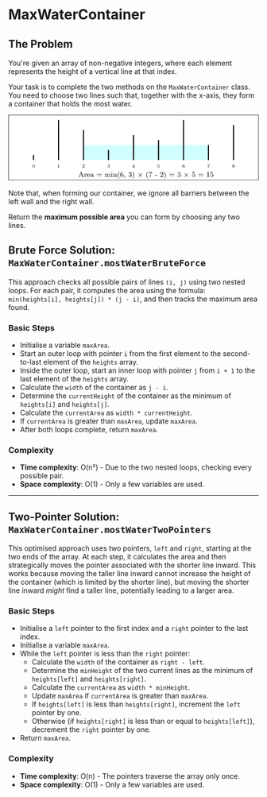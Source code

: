 # MaxWaterContainer

## The Problem

You're given an array of non-negative integers, where each element represents the height of a vertical line at that
index.

Your task is to complete the two methods on the `MaxWaterContainer` class. You need to choose two lines such that,
together with the x-axis, they form a container that holds the most water.

<img src="../../../../../resources/images/most-water-1.svg"/>

Note that, when forming our container, we ignore all barriers between the left wall and the right wall.

Return the **maximum possible area** you can form by choosing any two lines.

## Brute Force Solution: `MaxWaterContainer.mostWaterBruteForce`

This approach checks all possible pairs of lines `(i, j)` using two nested loops. For each pair, it computes the area
using the formula: `min(heights[i], heights[j]) * (j - i)`, and then tracks the maximum area found.

### Basic Steps

* Initialise a variable `maxArea`.
* Start an outer loop with pointer `i` from the first element to the second-to-last element of the `heights` array.
* Inside the outer loop, start an inner loop with pointer `j` from `i + 1` to the last element of the `heights` array.
* Calculate the `width` of the container as `j - i`.
* Determine the `currentHeight` of the container as the minimum of `heights[i]` and `heights[j]`.
* Calculate the `currentArea` as `width * currentHeight`.
* If `currentArea` is greater than `maxArea`, update `maxArea`.
* After both loops complete, return `maxArea`.

### Complexity

* **Time complexity**: O(n²) - Due to the two nested loops, checking every possible pair.
* **Space complexity**: O(1) - Only a few variables are used.

---

## Two-Pointer Solution: `MaxWaterContainer.mostWaterTwoPointers`

This optimised approach uses two pointers, `left` and `right`, starting at the two ends of the array. At each step, it
calculates the area and then strategically moves the pointer associated with the shorter line inward. This works because
moving the taller line inward cannot increase the height of the container (which is limited by the shorter line), but
moving the shorter line inward *might* find a taller line, potentially leading to a larger area.

### Basic Steps

* Initialise a `left` pointer to the first index and a `right` pointer to the last index.
* Initialise a variable `maxArea`.
* While the `left` pointer is less than the `right` pointer:
    * Calculate the `width` of the container as `right - left`.
    * Determine the `minHeight` of the two current lines as the minimum of `heights[left]` and `heights[right]`.
    * Calculate the `currentArea` as `width * minHeight`.
    * Update `maxArea` if `currentArea` is greater than `maxArea`.
    * If `heights[left]` is less than `heights[right]`, increment the `left` pointer by one.
    * Otherwise (if `heights[right]` is less than or equal to `heights[left]`), decrement the `right` pointer by one.
* Return `maxArea`.

### Complexity

* **Time complexity**: O(n) - The pointers traverse the array only once.
* **Space complexity**: O(1) - Only a few variables are used.